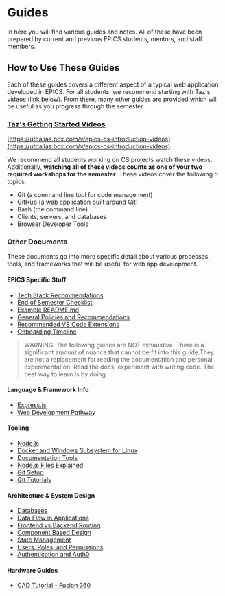 # Guides

In here you will find various guides and notes. All of these have been prepared by current and previous EPICS students, mentors, and staff members.

## How to Use These Guides

Each of these guides covers a different aspect of a typical web application developed in EPICS. For all students, we recommend starting with Taz's videos (link below). From there, many other guides are provided which will be useful as you progress through the semester.

### [Taz's Getting Started Videos](https://utdallas.box.com/v/epics-cs-introduction-videos)

[https://utdallas.box.com/v/epics-cs-introduction-videos](https://utdallas.box.com/v/epics-cs-introduction-videos)

We recommend all students working on CS projects watch these videos. Additionally, **watching all of these videos counts as one of your two required workshops for the semester**.
These videos cover the following 5 topics:

- Git (a command line tool for code management)
- GitHub (a web application built around Git)
- Bash (the command line)
- Clients, servers, and databases
- Browser Developer Tools

### Other Documents

These documents go into more specific detail about various processes, tools, and frameworks that will be useful for web app development.

#### EPICS Specific Stuff

- [Tech Stack Recommendations](./EPICS/tech_stack.md)
- [End of Semester Checklist](./EPICS/checklist.md)
- [Example README.md](./EPICS/example_readme.md)
- [General Policies and Recommendations](./EPICS/policies.md)
- [Recommended VS Code Extensions](./EPICS/vscode_extensions.md)
- [Onboarding Timeline](./EPICS/student_onboard.md)

> WARNING: The following guides are NOT exhaustive. There is a significant amount of nuance that cannot be fit into this guide.They are not a replacement for reading the documentation and personal experimentation. Read the docs, experiment with writing code. The best way to learn is by doing.

#### Language & Framework Info

- [Express.js](./languages_and_frameworks/express.md)
- [Web Development Pathway](./languages_and_frameworks/webdev_pathway.md)

#### Tooling

- [Node.js](./tooling/node_nvm_npm_pnpm.md)
- [Docker and Windows Subsystem for Linux](./tooling/docker_wsl_setup.md)
- [Documentation Tools](./tooling/documentation_tools.md)
- [Node.js Files Explained](./tooling/files.md)
- [Git Setup](./tooling/repo_cli_setup.md)
- [Git Tutorials](./tooling/git_tutorials.md)

#### Architecture & System Design

- [Databases](./architecture_and_systems/databases.md)
- [Data Flow in Applications](./architecture_and_systems/data_flow.md)
- [Frontend vs Backend Routing](./architecture_and_systems/frontend_vs_backend_routing.md)
- [Component Based Design](./architecture_and_systems/component_based_design.md)
- [State Management](./architecture_and_systems/state_management.md)
- [Users, Roles, and Permissions](./architecture_and_systems/users_roles_permissions.md)
- [Authentication and Auth0](./architecture_and_systems/authentication.md)


#### Hardware Guides

- [CAD Tutorial - Fusion 360](./hardware/CAD_fusion360.md)